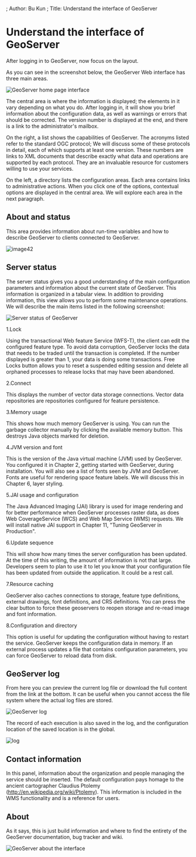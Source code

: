 ; Author: Bu Kun
; Title: Understand the interface of GeoServer

# Understand the interface of GeoServer

After logging in to GeoServer, now focus on the layout.

As you can see in the screenshot below, the GeoServer Web interface has three main areas.

![GeoServer home page interface](./geoserver_index_x7w.png)

The central area is where the information is displayed; the elements in it vary depending on what you do.
After logging in, it will show you brief information about the configuration data, 
as well as warnings or errors that should be corrected.
The version number is displayed at the end, and there is a link to the administrator's mailbox.

On the right, a list shows the capabilities of GeoServer.
The acronyms listed refer to the standard OGC protocol;
We will discuss some of these protocols in detail, each of which supports at least one version. These numbers are links to XML documents that describe exactly what data and operations are supported by each protocol. They are an invaluable resource for customers willing to use your services.

On the left, a directory lists the configuration areas. 
Each area contains links to administrative actions.
When you click one of the options, contextual options are displayed in the central area. 
We will explore each area in the next paragraph.

## About and status

This area provides information about run-time variables and how to describe GeoServer to clients connected to GeoServer.

![image42](./image42_x70.jpg)

## Server status

The server status gives you a good understanding of the main configuration parameters and information about the current state of GeoServer.
This information is organized in a tabular view.
In addition to providing information, this view allows you to perform some maintenance operations.
We will describe the main items listed in the following screenshot:

![Server status of GeoServer](./server_stutas_xn8.png)

1.Lock

Using the transactional Web feature Service (WFS-T), the client can edit the configured feature type.
To avoid data corruption, GeoServer locks the data that needs to be traded until the transaction is completed.
If the number displayed is greater than 1, your data is doing some transactions. Free
Locks button allows you to reset a suspended editing session and delete all orphaned processes to release locks that may have been abandoned.

2.Connect

This displays the number of vector data storage connections.
Vector data repositories are repositories configured for feature persistence.

3.Memory usage

This shows how much memory GeoServer is using.
You can run the garbage collector manually by clicking the available memory button. This destroys Java objects marked for deletion.

4.JVM version and font

This is the version of the Java virtual machine (JVM) used by GeoServer.
You configured it in Chapter 2, getting started with GeoServer, during installation.
You will also see a list of fonts seen by JVM and GeoServer.
Fonts are useful for rendering space feature labels.
We will discuss this in Chapter 6, layer styling.

5.JAI usage and configuration

The Java Advanced Imaging (JAI) library is used for image rendering and for better performance when GeoServer processes raster data, as does Web CoverageService (WCS) and Web Map Service (WMS) requests. We will install native JAI support in Chapter 11, "Tuning GeoServer in Production".

6.Update sequence

This will show how many times the server configuration has been updated. At the time of this writing, the amount of information is not that large.
Developers seem to plan to use it to let you know that your configuration file has been updated from outside the application. It could be a rest call.

7.Resource caching

GeoServer also caches connections to storage, feature type definitions, external drawings, font definitions, and CRS definitions.
You can press the clear button to force these geoservers to reopen storage and re-read image and font information.

8.Configuration and directory

This option is useful for updating the configuration without having to restart the service. GeoServer keeps the configuration data in memory.
If an external process updates a file that contains configuration parameters, you can force GeoServer to reload data from disk.

## GeoServer log

From here you can preview the current log file or download the full content from the link at the bottom.
It can be useful when you cannot access the file system where the actual log files are stored.

![GeoServer log](./image44_x2b.png)

The record of each execution is also saved in the log, and the configuration location of the saved location is in the global.

![log](./log_xyu.png)

## Contact information

In this panel, information about the organization and people managing the service should be inserted.
The default configuration pays homage to the ancient cartographer Claudius Ptolemy (<http://en.wikipedia.org/wiki/Ptolemy>). This information is included in the WMS functionality and is a reference for users.

## About

As it says, this is just build information and where to find the entirety of the GeoServer documentation, bug tracker and wiki.

![GeoServer about the interface](./image45_xq9.png)

